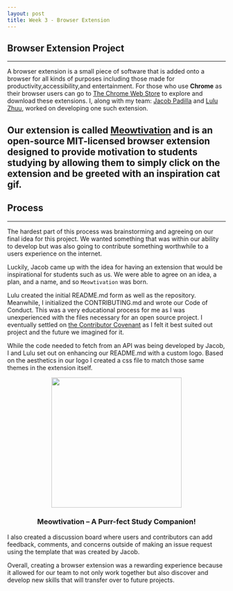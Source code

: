 ```yaml
---
layout: post
title: Week 3 - Browser Extension
---
```


## Browser Extension Project
------

A browser extension is a small piece of software that is added onto a browser for all kinds of purposes including those made for productivity,accessibility,and entertainment. For those who use **Chrome** as their browser users can go to [The Chrome Web Store](https://chromewebstore.google.com/category/extensions) to explore and download these extensions. I, along with my team: [Jacob Padilla](https://github.com/ossd-s25/jpjacobpadilla-weekly) and [Lulu Zhuu](https://github.com/ossd-s25/LuluZhuu-weekly), worked on developing one such extension.

<!--more-->
Our extension is called [Meowtivation](https://github.com/ossd-s25/Meowtivation) and is an open-source MIT-licensed browser extension designed to provide motivation to students studying by allowing them to simply click on the extension and be greeted with an inspiration cat gif.
---
## Process
------
The hardest part of this process was brainstorming and agreeing on our final idea for this project. We wanted something that was within our ability to develop but was also going to contribute something worthwhile to a users experience on the internet. 

Luckily, Jacob came up with the idea for having an extension that would be inspirational for students such as us. We were able to agree on an idea, a plan, and a name, and so `Meowtivation` was born.


Lulu created the initial README.md form as well as the repository. Meanwhile, I initialized the CONTRIBUTING.md and wrote our Code of Conduct. This was a very educational process for me as I was unexperienced with the files necessary for an open source project. I eventually settled on [the Contributor Covenant](https://www.contributor-covenant.org/version/1/4/code-of-conduct/) as I felt it best suited out project and the future we imagined for it.

While the code needed to fetch from an API was being developed by Jacob, I and Lulu set out on enhancing our README.md with a custom logo. Based on the aesthetics in our logo I created a css file to match those same themes in the extension itself.

<p align="center">
    <img src="/briz123-weekly/images/Meowtivation.png" width="300px">
</p>
<h3 align="center">Meowtivation – A Purr-fect Study Companion!</h3>

I also created a discussion board where users and contributors can add feedback, comments, and concerns outside of making an issue request using the template that was created by Jacob.

Overall, creating a browser extension was a rewarding experience because it allowed for our team to not only work together but also discover and develop new skills that will transfer over to future projects.